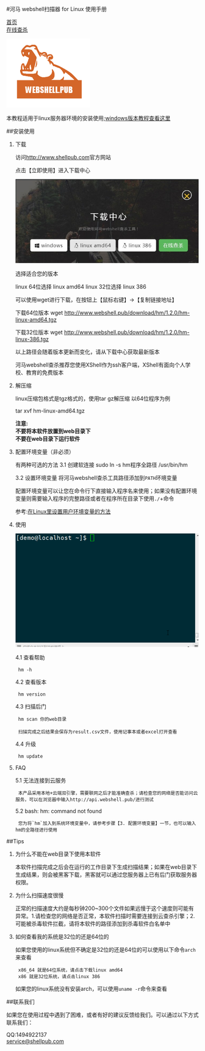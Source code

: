 #河马 webshell扫描器 for Linux 使用手册

[首页](http://www.shellpub.com)                 
[在线查杀](http://n.shellpub.com)

![logo](images/1.png)


本教程适用于linux服务器环境的安装使用;[windows版本教程查看这里](http://www.webshell.pub/doc/hm_win_usage.html)

##安装使用

1. 下载

	访问<http://www.shellpub.com>官方网站

	点击【立即使用】进入下载中心

	![下载中心](images/download.jpg)
	
	选择适合您的版本

	linux 64位选择 linux amd64
	linux 32位选择 linux 386

	可以使用wget进行下载，在按钮上【鼠标右键】->【复制链接地址】
	
	下载64位版本
	wget http://www.webshell.pub/download/hm/1.2.0/hm-linux-amd64.tgz


	下载32位版本
	wget http://www.webshell.pub/download/hm/1.2.0/hm-linux-386.tgz

	以上路径会随着版本更新而变化，请从下载中心获取最新版本

	河马webshell查杀推荐您使用XShell作为ssh客户端，XShell有面向个人学校、教育的免费版本
	
2. 解压缩
	
	linux压缩包格式是tgz格式的，使用tar gz解压缩
	以64位程序为例

	tar xvf hm-linux-amd64.tgz
		
	**注意:**  
	**不要将本软件放置到web目录下**  
	**不要在web目录下运行软件**
	
3. 配置环境变量（非必须）
	
	有两种可选的方法
	3.1 创建软连接
	sudo ln -s hm程序全路径 /usr/bin/hm
	

	3.2 设置环境变量
	将河马webshell查杀工具路径添加到`PATH`环境变量

	配置环境变量可以让您在命令行下直接输入程序名来使用；如果没有配置环境变量则需要输入程序的完整路径或者在程序所在目录下使用`./`+命令

	参考:[在Linux里设置用户环境变量的方法](http://blog.csdn.net/yumushui/article/details/39290749)


4. 使用

	![教程](images/linuxusage.gif)
	
	4.1 查看帮助
		
		hm -h

	4.2 查看版本

		hm version

	4.3 扫描后门

		hm scan 你的web目录

		扫描完成之后结果会保存为result.csv文件，使用记事本或者excel打开查看

	4.4 升级

		hm update	

5. FAQ

	5.1 无法连接到云服务

		本产品采用本地+云端双引擎，需要联网之后才能准确查杀；请检查您的网络是否能访问云服务，可以在浏览器中输入http://api.webshell.pub/进行测试

	5.2 bash: hm: command not found

		您为将`hm`加入到系统环境变量中，请参考步骤【3. 配置环境变量】一节，也可以输入hm的全路径进行使用

##Tips

1. 为什么不能在web目录下使用本软件

	本软件扫描完成之后会在运行的工作目录下生成扫描结果；如果在web目录下生成结果，则会被黑客下载，黑客就可以通过您服务器上已有后门获取服务器权限。

2. 为什么扫描速度很慢

	正常的扫描速度大约是每秒钟200~300个文件如果远慢于这个速度则可能有异常。1.请检查您的网络是否正常，本软件扫描时需要连接到云查杀引擎；2.可能被杀毒软件拦截，请将本软件的路径添加到杀毒软件白名单中
	
3. 如何查看我的系统是32位的还是64位的

	如果您使用的linux系统但不确定是32位的还是64位的可以使用以下命令`arch`来查看
		
		x86_64 就是64位系统，请点击下载linux amd64
		x86 就是32位系统，请点击linux 386

	如果您的linux系统没有安装arch，可以使用`uname -r`命令来查看


##联系我们

如果您在使用过程中遇到了困难，或者有好的建议反馈给我们。可以通过以下方式联系我们：
	
   QQ:1494922137  
   <service@shellpub.com>